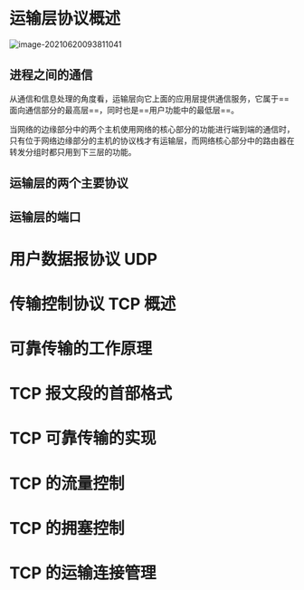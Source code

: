 #  运输层协议概述

![image-20210620093811041](https://note-java.oss-cn-beijing.aliyuncs.com/img/image-20210620093811041.png)

##  进程之间的通信

​		从通信和信息处理的角度看，运输层向它上面的应用层提供通信服务，它属于==面向通信部分的最高层==，同时也是==用户功能中的最低层==。

​		当网络的边缘部分中的两个主机使用网络的核心部分的功能进行端到端的通信时，只有位于网络边缘部分的主机的协议栈才有运输层，而网络核心部分中的路由器在转发分组时都只用到下三层的功能。

## 运输层的两个主要协议

## 运输层的端口

#  用户数据报协议 UDP

# 传输控制协议 TCP 概述

# 可靠传输的工作原理

# TCP 报文段的首部格式

# TCP 可靠传输的实现

# TCP 的流量控制

# TCP 的拥塞控制

# TCP 的运输连接管理